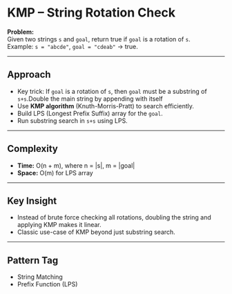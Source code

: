 # KMP – String Rotation Check

**Problem:**  
Given two strings `s` and `goal`, return true if `goal` is a rotation of `s`.  
Example: `s = "abcde"`, `goal = "cdeab"` → true.  

---

## Approach
- Key trick: If `goal` is a rotation of `s`, then `goal` must be a substring of `s+s`.Double the main string by appending with itself  
- Use **KMP algorithm** (Knuth-Morris-Pratt) to search efficiently.  
- Build LPS (Longest Prefix Suffix) array for the `goal`.  
- Run substring search in `s+s` using LPS.  

---

## Complexity
- **Time:** O(n + m), where n = |s|, m = |goal|  
- **Space:** O(m) for LPS array  

---

## Key Insight
- Instead of brute force checking all rotations, doubling the string and applying KMP makes it linear.  
- Classic use-case of KMP beyond just substring search.  

---

## Pattern Tag
- String Matching  
- Prefix Function (LPS)  
